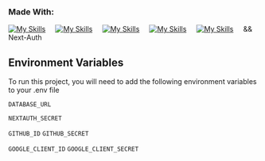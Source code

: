 ### Made With: 

[![My Skills](https://skillicons.dev/icons?i=ts)](https://skillicons.dev) &nbsp;&nbsp;&nbsp;
[![My Skills](https://skillicons.dev/icons?i=nextjs)](https://skillicons.dev) &nbsp;&nbsp;&nbsp;
[![My Skills](https://skillicons.dev/icons?i=tailwind)](https://skillicons.dev) &nbsp;&nbsp;&nbsp;
[![My Skills](https://skillicons.dev/icons?i=prisma)](https://skillicons.dev) &nbsp;&nbsp;&nbsp;
[![My Skills](https://skillicons.dev/icons?i=mongodb)](https://skillicons.dev) &nbsp;&nbsp;&nbsp;
&& &nbsp; Next-Auth


## Environment Variables

To run this project, you will need to add the following environment variables to your .env file

`DATABASE_URL`

`NEXTAUTH_SECRET`

`GITHUB_ID`
`GITHUB_SECRET`

`GOOGLE_CLIENT_ID`
`GOOGLE_CLIENT_SECRET`
